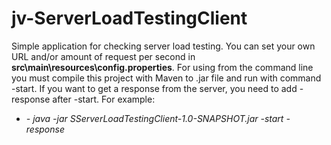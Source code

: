 # jv-ServerLoadTestingClient

Simple application for checking server load testing.
You can set your own URL and/or amount of request per second in **src\main\resources\config.properties**.
For using from the command line you must compile this project with Maven to .jar file and run with command -start.
If you want to get a response from the server, you need to add -response after -start.
For example: 
* *- java -jar SServerLoadTestingClient-1.0-SNAPSHOT.jar -start -response*